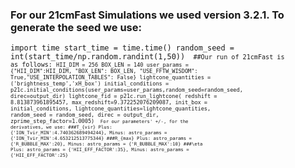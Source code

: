 ### For our 21cmFast Simulations we used version 3.2.1. To generate the seed we use:
<code>import time
start_time = time.time()
random_seed = int(start_time/np.random.randint(1,50))
<code>
##Our run of 21cmFast is as follows:
<code>HII_DIM = 256
BOX_LEN = 140
user_params = {"HII_DIM":HII_DIM, "BOX_LEN": BOX_LEN, "USE_FFTW_WISDOM": True,"USE_INTERPOLATION_TABLES": False}
lightcone_quantities = ('brightness_temp','xH_box')
initial_conditions = p21c.initial_conditions(user_params=user_params,random_seed=random_seed, direc=output_dir)
lightcone_fid = p21c.run_lightcone(
    redshift = 8.813873961895457,
    max_redshift=9.372252076209087,
    init_box = initial_conditions,
    lightcone_quantities=lightcone_quantities,
    random_seed = random_seed,
    direc = output_dir,
    zprime_step_factor=1.0005)
<code>
For our parameters' +/-, for the derivatives, we use:
###T_{vir}
Plus: {'ION_Tvir_MIN':4.740362689494244}, Minus: astro_params = {'ION_Tvir_MIN':4.653212513775344}
###R_{max}
Plus: astro_params = {'R_BUBBLE_MAX':20}, Minus: astro_params = {'R_BUBBLE_MAX':10}
###\eta
Plus: astro_params = {'HII_EFF_FACTOR':35}, Minus: astro_params = {'HII_EFF_FACTOR':25}

